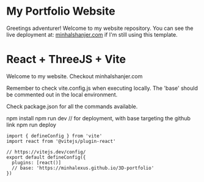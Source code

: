 # My Portfolio Website

Greetings adventurer! Welcome to my website repository. You can see the live deployment at: [minhalshanjer.com](https://minhalshanjer.com) if I'm still using this template.

# React + ThreeJS + Vite

Welcome to my website. Checkout minhalshanjer.com

Remember to check vite.config.js when executing locally. 
The 'base' should be commented out in the local environment.

Check package.json for all the commands available.

npm install
npm run dev
// for deployment, with base targeting the github link
npm run deploy 

```
import { defineConfig } from 'vite'
import react from '@vitejs/plugin-react'

// https://vitejs.dev/config/
export default defineConfig({
  plugins: [react()]
  // base: 'https://minhalexus.github.io/3D-portfolio'
})
```

